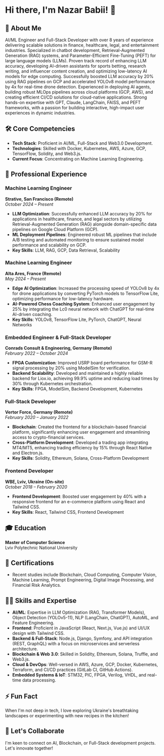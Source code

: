 # Hi there, I'm Nazar Babii! 👋

## 👀 About Me
AI/ML Engineer and Full-Stack Developer with over 8 years of experience delivering scalable solutions in finance, healthcare, legal, and entertainment industries. Specialized in chatbot development, Retrieval-Augmented Generation (RAG) systems, and Parameter-Efficient Fine-Tuning (PEFT) for large language models (LLMs). Proven track record of enhancing LLM accuracy, developing AI-driven assistants for sports betting, research writing, and influencer content creation, and optimizing low-latency AI models for edge computing. Successfully boosted LLM accuracy by 20% using RAG pipelines on GCP and accelerated YOLOv8 model performance by 4x for real-time drone detection. Experienced in deploying AI agents, building robust MLOps pipelines across cloud platforms (GCP, AWS), and creating efficient CI/CD solutions for cloud-native applications. Strong hands-on expertise with GPT, Claude, LangChain, FAISS, and PEFT frameworks, with a passion for building interactive, high-impact user experiences in dynamic industries.

## 🛠️ Core Competencies
- **Tech Stack**: Proficient in AI/ML, Full-Stack and Web3.0 Development.
- **Technologies**: Skilled with Docker, Kubernetes, AWS, Azure, GCP, TensorFlow, Solidity, and Web3.js.
- **Current Focus**: Concentrating on Machine Learning Engineering.

## 💼 Professional Experience

### Machine Learning Engineer
**Strative, San Francisco (Remote)**  
*October 2024 – Present*
- **LLM Optimization**: Successfully enhanced LLM accuracy by 20% for applications in healthcare, finance, and legal sectors by utilizing Retrieval-Augmented Generation (RAG) alongside domain-specific data pipelines on Google Cloud Platform (GCP).
- **ML Deployment Pipelines**: Engineered robust ML pipelines that include A/B testing and automated monitoring to ensure sustained model performance and scalability on GCP.
- **Key Skills**: LLM, RAG, GCP, Data Retrieval, Scalability

### Machine Learning Engineer
**Alta Ares, France (Remote)**  
*May 2024 – Present*
- **Edge AI Optimization**: Increased the processing speed of YOLOv8 by 4x for drone applications by converting PyTorch models to TensorFlow Lite, optimizing performance for low-latency hardware.
- **AI-Powered Chess Coaching System**: Enhanced user engagement by 25% by integrating the Lc0 neural network with ChatGPT for real-time AI-driven coaching.
- **Key Skills**: YOLOv8, TensorFlow Lite, PyTorch, ChatGPT, Neural Networks

### Embedded Engineer & Full-Stack Developer
**Conrads Consult & Engineering, Germany (Remote)**  
*February 2022 – October 2024*
- **FPGA Customization**: Improved USRP board performance for GSM-R signal processing by 20% using ModelSim for verification.
- **Backend Scalability**: Developed and maintained a highly reliable backend for Liox.io, achieving 99.9% uptime and reducing load times by 30% through Kubernetes orchestration.
- **Key Skills**: FPGA, ModelSim, Backend Development, Kubernetes

### Full-Stack Developer
**Vertor Force, Germany (Remote)**  
*February 2020 – January 2022*
- **Blockchain**: Created the frontend for a blockchain-based financial platform, significantly enhancing user engagement and streamlining access to crypto-financial services.
- **Cross-Platform Development**: Developed a trading app integrating MT4/MT5, enhancing trading efficiency by 15% through React Native and Electron.js.
- **Key Skills**: Solidity, Ethereum, Solana, Cross-Platform Development

### Frontend Developer
**WBE, Lviv, Ukraine (On-site)**  
*October 2018 – February 2020*
- **Frontend Development**: Boosted user engagement by 40% with a responsive frontend for an e-commerce platform using React and Tailwind CSS.
- **Key Skills**: React, Tailwind CSS, Frontend Development

## 🎓 Education
**Master of Computer Science**  
Lviv Polytechnic National University

## 📜 Certifications
- Recent studies include Blockchain, Cloud Computing, Computer Vision, Machine Learning, Prompt Engineering, Digital Image Processing, and Financial Risk Analytics.

## 🧑‍🔬 Skills and Expertise
- **AI/ML**: Expertise in LLM Optimization (RAG, Transformer Models), Object Detection (YOLOv5-11), NLP (LangChain, ChatGPT), AutoML, and Feature Engineering.
- **Frontend**: Proficient in JavaScript (React, Next.js, Vue.js) and UI/UX design with Tailwind CSS.
- **Backend & Full-Stack**: Node.js, Django, Symfony, and API integration (REST, GraphQL) with a focus on microservices and serverless architecture.
- **Blockchain & Web 3.0**: Skilled in Solidity, Ethereum, Solana, Truffle, and Web3.js.
- **Cloud & DevOps**: Well-versed in AWS, Azure, GCP, Docker, Kubernetes, Terraform, and CI/CD practices (GitLab CI, GitHub Actions).
- **Embedded Systems & IoT**: STM32, PIC, FPGA, Verilog, VHDL, and real-time data processing.

## ⚡ Fun Fact
When I'm not deep in tech, I love exploring Ukraine's breathtaking landscapes or experimenting with new recipes in the kitchen!

## 💬 Let's Collaborate
I'm keen to connect on AI, Blockchain, or Full-Stack development projects. Let's innovate together!

